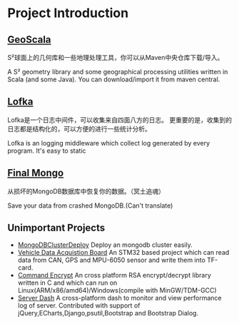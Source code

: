 # Project Introduction

## [GeoScala](https://github.com/TsingJyujing/GeoScala)

S²球面上的几何库和一些地理处理工具，你可以从Maven中央仓库下载/导入。

A S² geometry library and some geographical processing utilities written in Scala (and some Java).
You can download/import it from maven central.

## [Lofka](https://github.com/TsingJyujing/lofka)

Lofka是一个日志中间件，可以收集来自四面八方的日志。
更重要的是，收集到的日志都是结构化的，可以方便的进行一些统计分析。

Lofka is an logging middleware which collect log generated by every program.
It's easy to static

## [Final Mongo](https://github.com/TsingJyujing/final-mongo)

从损坏的MongoDB数据库中恢复你的数据。（冥土追魂）

Save your data from crashed MongoDB.(Can't translate)

## Unimportant Projects
- [MongoDBClusterDeploy](https://github.com/TsingJyujing/MongoDBClusterDeploy) Deploy an mongodb cluster easily.
- [Vehicle Data Acquistion Board](https://github.com/TsingJyujing/Vehicle-Data-Acquistion-Board) An STM32 based project which can read data from CAN, GPS and MPU-6050 sensor and write them into TF-card.
- [Command Encrypt](https://github.com/TsingJyujing/CommandEncrypt) An cross platform RSA encrypt/decrypt library written in C and which can run on Linux(ARM/x86/amd64)/Windows(compile with MinGW/TDM-GCC)
- [Server Dash](https://github.com/TsingJyujing/ServerDash) A cross-platform dash to monitor and view performance log of server. Contributed with support of jQuery,ECharts,Django,psutil,Bootstrap and Bootstrap Dialog.
